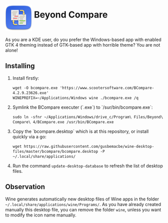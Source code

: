 <h1><img align="middle" alt="Beyond Compare" height="85px" src="../images/icons/bcompare.svg?sanitize=true"/> Beyond Compare</h1>

As you are a KDE user, do you prefer the Windows-based app with enabled GTK 4 theming instead of GTK-based app with horrible theme? You are not alone!

## Installing 

<ol>
  <li>Install firstly:

  ```
  wget -O bcompare.exe 'https://www.scootersoftware.com/BCompare-4.2.9.23626.exe'
  WINEPREFIX=~/Applications/Windows wine ./bcompare.exe /q
  ```
  </li>

  <li>Symlink the BCompare executer (`.exe`) to `/sur/bin/bcompare.exe`:
  
  ```
  sudo ln -sfnr ~/Applications/Windows/drive_c/Program\ Files/Beyond\ Compare\ 4/BCompare.exe /usr/bin/BCompare.exe
  ```
  </li>

  <li>Copy the `bcompare.desktop` which is at this repository, or install quickly via a go:
  
  ```
  wget https://raw.githubusercontent.com/gusbemacbe/wine-desktop-files/master/bcompare/bcompare.desktop -P ~/.local/share/applications/
  ```
  </li>

  <li>Run the command <code>update-desktop-database</code> to refresh the list of desktop files.</li>
</ol>

## Observation

Wine generates automatically new desktop files of Wine apps in the folder `~/.local/share/applications/wine/Programs/`. As you have already created manually this desktop file, you can remove the folder `wine`, unless you want to modify the icon name manually. 
